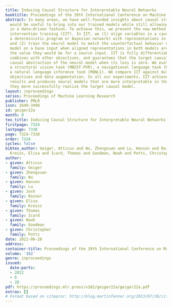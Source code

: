 ```yaml
---
title: Inducing Causal Structure for Interpretable Neural Networks
booktitle: Proceedings of the 39th International Conference on Machine Learning
abstract: In many areas, we have well-founded insights about causal structure that
  would be useful to bring into our trained models while still allowing them to learn
  in a data-driven fashion. To achieve this, we present the new method of interchange
  intervention training (IIT). In IIT, we (1) align variables in a causal model (e.g.,
  a deterministic program or Bayesian network) with representations in a neural model
  and (2) train the neural model to match the counterfactual behavior of the causal
  model on a base input when aligned representations in both models are set to be
  the value they would be for a source input. IIT is fully differentiable, flexibly
  combines with other objectives, and guarantees that the target causal model is a
  causal abstraction of the neural model when its loss is zero. We evaluate IIT on
  a structural vision task (MNIST-PVR), a navigational language task (ReaSCAN), and
  a natural language inference task (MQNLI). We compare IIT against multi-task training
  objectives and data augmentation. In all our experiments, IIT achieves the best
  results and produces neural models that are more interpretable in the sense that
  they more successfully realize the target causal model.
layout: inproceedings
series: Proceedings of Machine Learning Research
publisher: PMLR
issn: 2640-3498
id: geiger22a
month: 0
tex_title: Inducing Causal Structure for Interpretable Neural Networks
firstpage: 7324
lastpage: 7338
page: 7324-7338
order: 7324
cycles: false
bibtex_author: Geiger, Atticus and Wu, Zhengxuan and Lu, Hanson and Rozner, Josh and
  Kreiss, Elisa and Icard, Thomas and Goodman, Noah and Potts, Christopher
author:
- given: Atticus
  family: Geiger
- given: Zhengxuan
  family: Wu
- given: Hanson
  family: Lu
- given: Josh
  family: Rozner
- given: Elisa
  family: Kreiss
- given: Thomas
  family: Icard
- given: Noah
  family: Goodman
- given: Christopher
  family: Potts
date: 2022-06-28
address:
container-title: Proceedings of the 39th International Conference on Machine Learning
volume: '162'
genre: inproceedings
issued:
  date-parts:
  - 2022
  - 6
  - 28
pdf: https://proceedings.mlr.press/v162/geiger22a/geiger22a.pdf
extras: []
# Format based on citeproc: http://blog.martinfenner.org/2013/07/30/citeproc-yaml-for-bibliographies/
---
```

